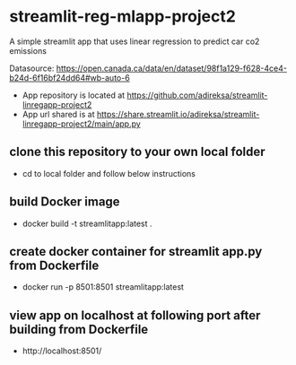 # streamlit-reg-mlapp-project2
A simple streamlit app that uses linear regression to predict car co2 emissions

Datasource: https://open.canada.ca/data/en/dataset/98f1a129-f628-4ce4-b24d-6f16bf24dd64#wb-auto-6

- App repository is located at https://github.com/adireksa/streamlit-linregapp-project2
- App url shared is at https://share.streamlit.io/adireksa/streamlit-linregapp-project2/main/app.py

## clone this repository to your own local folder
- cd to local folder and follow below instructions

## build Docker image
- docker build -t streamlitapp:latest .

## create docker container for streamlit app.py from Dockerfile
- docker run -p 8501:8501 streamlitapp:latest

## view app on localhost at following port after building from Dockerfile
- http://localhost:8501/
